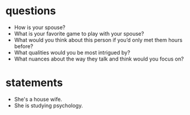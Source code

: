 # questions
- How is your spouse?
- What is your favorite game to play with your spouse?
- What would you think about this person if you’d only met them hours before? 
- What qualities would you be most intrigued by? 
- What nuances about the way they talk and think would you focus on?

# statements
- She's a house wife.
- She is studying psychology.

